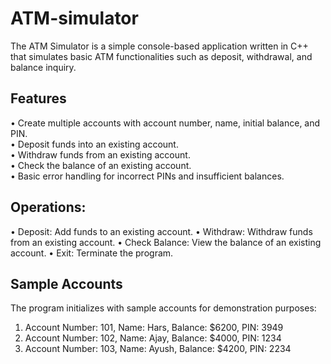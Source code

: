 # **ATM-simulator**

The ATM Simulator is a simple console-based application written in C++ that simulates basic ATM functionalities such as deposit, withdrawal, and balance inquiry.


## **Features**

•	Create multiple accounts with account number, name, initial balance, and PIN.<br>
•	Deposit funds into an existing account.<br>
•	Withdraw funds from an existing account.<br>
•	Check the balance of an existing account.<br>
•	Basic error handling for incorrect PINs and insufficient balances.<br>

## **Operations:**

•	Deposit: Add funds to an existing account.
•	Withdraw: Withdraw funds from an existing account.
•	Check Balance: View the balance of an existing account.
•	Exit: Terminate the program.


## **Sample Accounts**

The program initializes with sample accounts for demonstration purposes:
1.	Account Number: 101, Name: Hars, Balance: $6200, PIN: 3949
2.	Account Number: 102, Name: Ajay, Balance: $4000, PIN: 1234
3.	Account Number: 103, Name: Ayush, Balance: $4200, PIN: 2234
